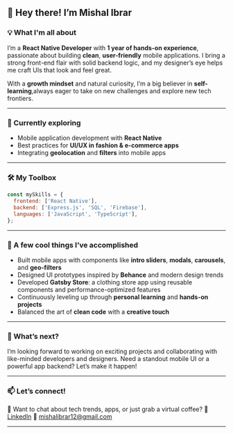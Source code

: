 ## 👋 Hey there! I’m Mishal Ibrar

### 💡 What I'm all about

I’m a **React Native Developer** with **1 year of hands-on experience**, passionate about building **clean**, **user-friendly** mobile applications. I bring a strong front-end flair with solid backend logic, and my designer’s eye helps me craft UIs that look and feel great.

With a **growth mindset** and natural curiosity, I’m a big believer in **self-learning**,always eager to take on new challenges and explore new tech frontiers.

---

### 🌱 Currently exploring

* Mobile application development with **React Native**
* Best practices for **UI/UX in fashion & e-commerce apps**
* Integrating **geolocation** and **filters** into mobile apps

---

### 🛠️ My Toolbox

```javascript
const mySkills = {
  frontend: ['React Native'],
  backend: ['Express.js', 'SQL', 'Firebase'],
  languages: ['JavaScript', 'TypeScript'],
};
```

---

### 💼 A few cool things I’ve accomplished

* Built mobile apps with components like **intro sliders**, **modals**, **carousels**, and **geo-filters**
* Designed UI prototypes inspired by **Behance** and modern design trends
* Developed **Gatsby Store**: a clothing store app using reusable components and performance-optimized features
* Continuously leveling up through **personal learning** and **hands-on projects**
* Balanced the art of **clean code** with a **creative touch**

---

### 🚀 What’s next?

I’m looking forward to working on exciting projects and collaborating with like-minded developers and designers.
Need a standout mobile UI or a powerful app backend? Let’s make it happen!

---

### 📫 Let’s connect!

💬 Want to chat about tech trends, apps, or just grab a virtual coffee?
📎 [LinkedIn](https://linkedin.com/in/your-link)
📧 [mishalibrar12@gmail.com](mailto:mishalibrar12@gmail.com)

---
